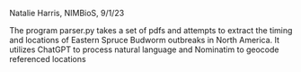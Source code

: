 Natalie Harris, NIMBioS, 
9/1/23

The program parser.py takes a set of pdfs and attempts to extract the timing and locations of Eastern Spruce Budworm outbreaks in North America. 
It utilizes ChatGPT to process natural language and Nominatim to geocode referenced locations


